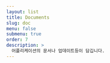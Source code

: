 ```yaml
---
layout: list
title: Documents
slug: doc
menu: false
submenu: true
order: 7
description: >
  어플리케이션의 문서나 업데이트등이 담깁니다.
---
```

